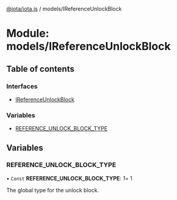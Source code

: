 [@iota/iota.js](../README.md) / models/IReferenceUnlockBlock

# Module: models/IReferenceUnlockBlock

## Table of contents

### Interfaces

- [IReferenceUnlockBlock](../interfaces/models/ireferenceunlockblock.ireferenceunlockblock.md)

### Variables

- [REFERENCE\_UNLOCK\_BLOCK\_TYPE](models_ireferenceunlockblock.md#reference_unlock_block_type)

## Variables

### REFERENCE\_UNLOCK\_BLOCK\_TYPE

• `Const` **REFERENCE\_UNLOCK\_BLOCK\_TYPE**: *1*= 1

The global type for the unlock block.
